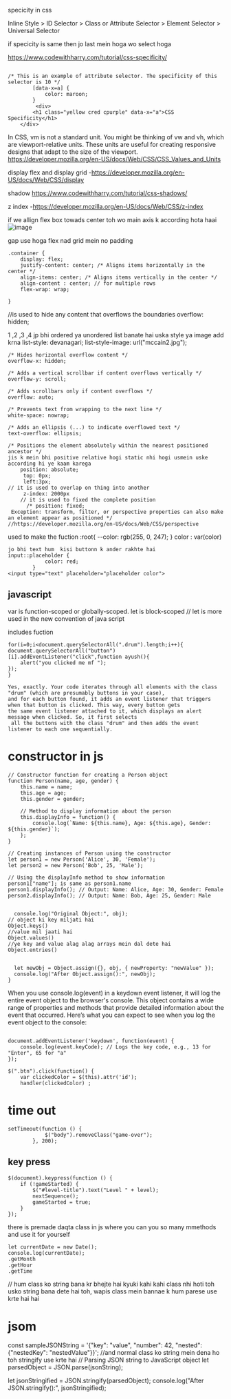 specicity in css 

Inline Style > ID Selector > Class or Attribute Selector > Element Selector > Universal Selector

if specicity is same then jo last mein hoga wo select hoga 

https://www.codewithharry.com/tutorial/css-specificity/
```

/* This is an example of attribute selector. The specificity of this selector is 10 */
        [data-x=a] {
            color: maroon;
        }
         <div>
        <h1 class="yellow cred cpurple" data-x="a">CSS Specificity</h1>
    </div>

```
In CSS, vm is not a standard unit. You might be thinking of vw and vh, which are viewport-relative units. These units are useful for creating responsive designs that adapt to the size of the viewport. https://developer.mozilla.org/en-US/docs/Web/CSS/CSS_Values_and_Units



display flex and display grid -https://developer.mozilla.org/en-US/docs/Web/CSS/display



shadow https://www.codewithharry.com/tutorial/css-shadows/


z index -https://developer.mozilla.org/en-US/docs/Web/CSS/z-index



if we allign flex box towads center toh wo main axis k according hota haai 
![image](https://github.com/Ayush-Tibrewal/ayush_maybe_webd/assets/96817905/e48a67a2-4eef-43eb-b03a-23eb9956a367)



gap use hoga flex nad grid mein no padding

```
.container {
    display: flex;
    justify-content: center; /* Aligns items horizontally in the center */
    align-items: center; /* Aligns items vertically in the center */
    align-content : center; // for multiple rows
    flex-wrap: wrap;

}
```

//is used to hide any content that overflows the boundaries
overflow: hidden;

1 ,2 ,3 ,4 jp bhi ordered  ya unordered list banate hai uska style ya image add krna 
list-style: devanagari;
 list-style-image: url("mccain2.jpg");

```
/* Hides horizontal overflow content */
overflow-x: hidden;

/* Adds a vertical scrollbar if content overflows vertically */
overflow-y: scroll;

/* Adds scrollbars only if content overflows */
overflow: auto;

/* Prevents text from wrapping to the next line */
white-space: nowrap;

/* Adds an ellipsis (...) to indicate overflowed text */
text-overflow: ellipsis;
```
```
/* Positions the element absolutely within the nearest positioned ancestor */
jis k mein bhi positive relative hogi static nhi hogi usmein uske according hi ye kaam karega 
    position: absolute;
     top: 0px;
     left:3px;
// it is used to overlap on thing into another
     z-index: 2000px
    // it is used to fixed the complete position 
      /* position: fixed;
 Exception: transform, filter, or perspective properties can also make an element appear as positioned */
//https://developer.mozilla.org/en-US/docs/Web/CSS/perspective
```
used to make the fuction
 :root{
            --color: rgb(255, 0, 247);
            }
color : var(color)

```
jo bhi text hum  kisi buttonn k ander rakhte hai 
input::placeholder {
            color: red;
        }
<input type="text" placeholder="placeholder color">
````

## javascript
var is function-scoped or globally-scoped.
let is block-scoped  // let is more used in the new convention of java script

includes fuction


```
for(i=0;i<document.querySelectorAll(".drum").length;i++){
document.querySelectorAll("button")[i].addEventListener("click",function ayush(){
    alert("you clicked me mf ");
});
}

Yes, exactly. Your code iterates through all elements with the class "drum" (which are presumably buttons in your case),
and for each button found, it adds an event listener that triggers when that button is clicked. This way, every button gets
the same event listener attached to it, which displays an alert message when clicked. So, it first selects
 all the buttons with the class "drum" and then adds the event listener to each one sequentially.
```
# constructor in js 
```
// Constructor function for creating a Person object
function Person(name, age, gender) {
    this.name = name;
    this.age = age;
    this.gender = gender;
    
    // Method to display information about the person
    this.displayInfo = function() {
        console.log(`Name: ${this.name}, Age: ${this.age}, Gender: ${this.gender}`);
    };
}

// Creating instances of Person using the constructor
let person1 = new Person('Alice', 30, 'Female');
let person2 = new Person('Bob', 25, 'Male');

// Using the displayInfo method to show information
person1["name"]; is same as person1.name
person1.displayInfo(); // Output: Name: Alice, Age: 30, Gender: Female
person2.displayInfo(); // Output: Name: Bob, Age: 25, Gender: Male


  console.log("Original Object:", obj);
// object ki key miljati hai 
Object.keys()
//value mil jaati hai 
Object.values()
//ye key and value alag alag arrays mein dal dete hai 
Object.entries()


  let newObj = Object.assign({}, obj, { newProperty: "newValue" });
  console.log("After Object.assign():", newObj);
}

```
When you use console.log(event) in a keydown event listener, it will log the entire event object 
to the browser's console. This object contains a wide range of properties and methods that provide 
detailed information about the event that occurred. Here’s what you can expect to see when you log the event object to the console:
```

document.addEventListener('keydown', function(event) {
    console.log(event.keyCode); // Logs the key code, e.g., 13 for "Enter", 65 for "a"
});
```
```
$(".btn").click(function() {
    var clickedColor = $(this).attr('id'); 
    handler(clickedColor) ;
```
# time out 
```
setTimeout(function () {
            $("body").removeClass("game-over");
        }, 200);

```

## key press 
```
$(document).keypress(function () {
    if (!gameStarted) {
        $("#level-title").text("Level " + level);
        nextSequence();
        gameStarted = true;
    }
});
```
there is premade daqta class in js 
where you can you so many mmethods and use it for yourself

```
let currentDate = new Date();
console.log(currentDate);
.getMonth
.getHour
.getTime
```
// hum class ko string bana kr bhejte hai kyuki kahi kahi class nhi hoti toh usko string bana dete hai toh, wapis class mein bannae k 
hum parese use krte hai hai 
# jsom
const sampleJSONString =
  '{"key": "value", "number": 42, "nested": {"nestedKey": "nestedValue"}}';
//and normal class ko string mein dena ho toh stringify use krte hai 
  // Parsing JSON string to JavaScript object
  let parsedObject = JSON.parse(jsonString);
  

  
  let jsonStringified = JSON.stringify(parsedObject);
  console.log("After JSON.stringify():", jsonStringified);


